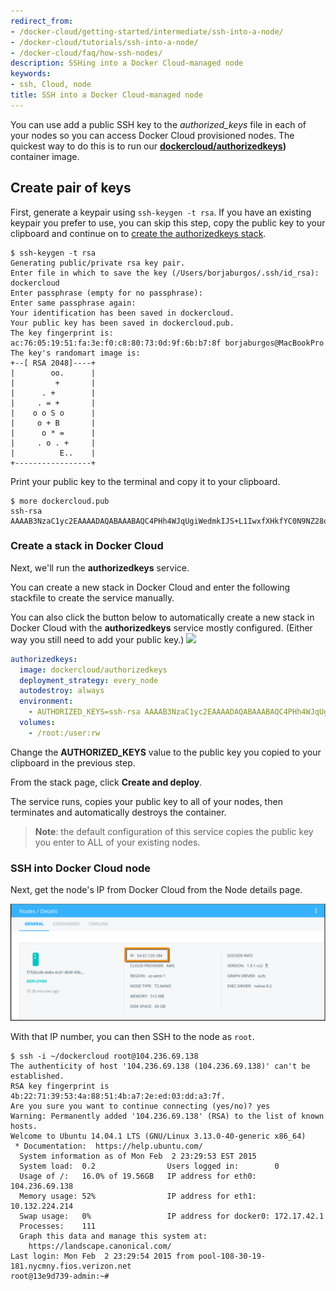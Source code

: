 ```yaml
---
redirect_from:
- /docker-cloud/getting-started/intermediate/ssh-into-a-node/
- /docker-cloud/tutorials/ssh-into-a-node/
- /docker-cloud/faq/how-ssh-nodes/
description: SSHing into a Docker Cloud-managed node
keywords:
- ssh, Cloud, node
title: SSH into a Docker Cloud-managed node
---
```


You can use add a public SSH key to the *authorized_keys* file in each of your nodes so you can access Docker Cloud provisioned nodes. The quickest way to do this is to run our **<a href="https://hub.docker.com/r/dockercloud/authorizedkeys" target="_blank">dockercloud/authorizedkeys</a>)** container image.

## Create pair of keys

First, generate a keypair using `ssh-keygen -t rsa`. If you have an existing keypair you prefer to use, you can skip this step, copy the public key to your clipboard and continue on to [create the authorizedkeys stack](ssh-into-a-node.md#create-a-stack-in-docker-cloud).

```none
$ ssh-keygen -t rsa
Generating public/private rsa key pair.
Enter file in which to save the key (/Users/borjaburgos/.ssh/id_rsa): dockercloud
Enter passphrase (empty for no passphrase):
Enter same passphrase again:
Your identification has been saved in dockercloud.
Your public key has been saved in dockercloud.pub.
The key fingerprint is:
ac:76:05:19:51:fa:3e:f0:c8:80:73:0d:9f:6b:b7:8f borjaburgos@MacBookPro
The key's randomart image is:
+--[ RSA 2048]----+
|        oo.      |
|         +       |
|      . +        |
|     . = +       |
|    o o S o      |
|     o + B       |
|      o * =      |
|     . o . +     |
|          E..    |
+-----------------+
```

Print your public key to the terminal and copy it to your clipboard.

```
$ more dockercloud.pub
ssh-rsa AAAAB3NzaC1yc2EAAAADAQABAAABAQC4PHh4WJqUgiWedmkIJS+L1IwxfXHkfYC0N9NZ28quXyL4zQq2CDeCQrS0RDESklnuZVCe9p5fjgEHcy+FsiTUaBbjzCndeO++gqAM6pKy4ziEY1JNpIBpbuyVIK6AJIqTWzcqprhw4G8PZetLoHug3BWiiwsIW7WHhNNsrEVEsTCnCc5vG97IHZ0A6TlP6HGvVSfCFPZiAxP48hsoEsEGjcCvY9tgJa4k60XWtHbPWtjOi90RFt9OKcbUsZa+vq/3lBG50XbMoQm3NS6A+UQQ7SKvzmwJSIYCqo5lu9UzQbVKy9o00NqXa5jkmZ9Yd0BJBjFmb3WwUR8sJWZVTPFL
```

### Create a stack in Docker Cloud

Next, we'll run the **authorizedkeys** service.

You can create a new stack in Docker Cloud and enter the following stackfile to create the service manually.

You can also click the button below to automatically create a new stack in Docker Cloud with the **authorizedkeys** service mostly configured. (Either way you still need to add your public key.)
<a href="https://cloud.docker.com/stack/deploy/?repo=https://github.com/docker/dockercloud-authorizedkeys" target="_blank"><img src="https://files.cloud.docker.com/images/deploy-to-dockercloud.svg"></a>


```yml
authorizedkeys:
  image: dockercloud/authorizedkeys
  deployment_strategy: every_node
  autodestroy: always
  environment:
    - AUTHORIZED_KEYS=ssh-rsa AAAAB3NzaC1yc2EAAAADAQABAAABAQC4PHh4WJqUgiWedmkIJS+L1IwxfXHkfYC0N9NZ28quXyL4zQq2CDeCQrS0RDESklnuZVCe9p5fjgEHcy+FsiTUaBbjzCndeO++gqAM6pKy4ziEY1JNpIBpbuyVIK6AJIqTWzcqprhw4G8PZetLoHaiTh343wsIW7WHhNNsrEVEsTCnCc5vG97IHZ0A6TlP6HGvVSfCFPZiAxP48hsoEsEGjcCvY9tgJa4k60XWtHbPWtjOi90RFt9OKcbUsZa+vq/3lBG50XbMoQm3NS6A+UQQ7SKvzmwJSIYCqo5lu9UzQbVKy9o00NqXa5jkmZ9Yd0BJBjFmb3WwUR8sJWZVTPFL
  volumes:
    - /root:/user:rw
```

Change the **AUTHORIZED_KEYS** value to the public key you copied to your clipboard in the previous step.

From the stack page, click **Create and deploy**.

The service runs, copies your public key to all of your nodes, then terminates
and automatically destroys the container.

> **Note**: the default configuration of this service copies the public key you enter to ALL of your existing nodes.

### SSH into Docker Cloud node

Next, get the node's IP from Docker Cloud from the Node details page.

![](images/get-node-ip.png)

With that IP number, you can then SSH to the node as `root`.

```none
$ ssh -i ~/dockercloud root@104.236.69.138
The authenticity of host '104.236.69.138 (104.236.69.138)' can't be established.
RSA key fingerprint is 4b:22:71:39:53:4a:88:51:4b:a7:2e:ed:03:dd:a3:7f.
Are you sure you want to continue connecting (yes/no)? yes
Warning: Permanently added '104.236.69.138' (RSA) to the list of known hosts.
Welcome to Ubuntu 14.04.1 LTS (GNU/Linux 3.13.0-40-generic x86_64)
 * Documentation:  https://help.ubuntu.com/
  System information as of Mon Feb  2 23:29:53 EST 2015
  System load:  0.2                Users logged in:        0
  Usage of /:   16.0% of 19.56GB   IP address for eth0:    104.236.69.138
  Memory usage: 52%                IP address for eth1:    10.132.224.214
  Swap usage:   0%                 IP address for docker0: 172.17.42.1
  Processes:    111
  Graph this data and manage this system at:
    https://landscape.canonical.com/
Last login: Mon Feb  2 23:29:54 2015 from pool-108-30-19-181.nycmny.fios.verizon.net
root@13e9d739-admin:~#
```
